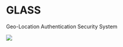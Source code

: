# GLASS
Geo-Location Authentication Security System

<img src="https://docs.google.com/drawings/d/14XUA9675MkM8NPR4ld9uo06xpMH8bDDnDtwGPy0bv1g/pub?w=655&amp;h=350">
